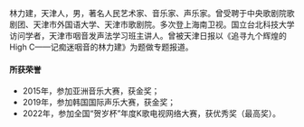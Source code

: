 林力建，天津人，男，著名人民艺术家、音乐家、声乐家。曾受聘于中央歌剧院歌剧团、天津市外国语大学、天津市歌剧院。多次登上海南卫视。国立台北科技大学访问学者，天津市咽音发声法学习班主讲人。曾被天津日报以《追寻九个辉煌的High C——记痴迷咽音的林力建》为题做专题报道。

#### 所获荣誉

- 2015年，参加亚洲音乐大赛，获金奖；
- 2019年，参加韩国国际声乐大赛，获金奖；
- 2022年，参加全国“贺岁杯”年度K歌电视网络大赛，获优秀奖（最高奖）。